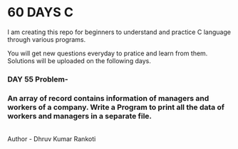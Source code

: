 # 60 DAYS C
I am creating this repo for beginners to understand and practice C language through various programs.

You will get new questions everyday to pratice and learn from them.
Solutions will be uploaded on the following days.

<h3>DAY 55 Problem-</h3>
<h3>An array of record contains information of managers and workers of a company. Write a Program to print all the data of workers and managers in a separate file.</h3>

<br>
Author - Dhruv Kumar Rankoti